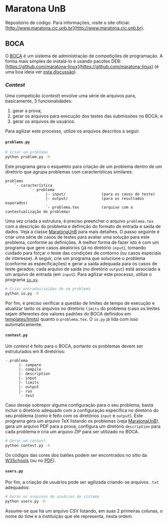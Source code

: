 # Maratona UnB #

Repositório de código. Para informações, visite o site oficial: [http://www.maratona.cic.unb.br](http://www.maratona.cic.unb.br).


## BOCA ##

O [BOCA](http://www.ime.usp.br/~cassio/boca/) é um sistema de administração de competições de programação. A forma mais simples de instalá-lo é usando pacotes DEB: [https://github.com/maratona-linux](https://github.com/maratona-linux) (é uma boa ideia ver [esta discussão](https://groups.google.com/forum/#!msg/boca-users/W2x3lRivUWs/F-S9CIrjAQAJ)).

### _Contest_ ###

Uma competição (_contest_) envolve uma série de arquivos para, basicamente, 3 funcionalidades:

1. gerar a prova;
2. gerar os arquivos para execução dos testes das submissões no BOCA; e
3. gerar os arquivos de usuários.

Para agilizar este processo, utilize os arquivos descritos a seguir.

#### `problems.py` ####

```bash
# Criar um problema
python problem.py -h
```

Este programa gera o esqueleto para criação de um problema dentro de um diretório que agrupa problemas com características similares:

```
problems
    `- característica
           `- problema
                  |- input/                (para os casos de teste)
                  |- output/               (para os resultados esperados)
                  `- problema.tex          (arquivo com a contextualização do problema)
```
Uma vez criada a estrutura, é preciso preencher o arquivo `problema.tex` com a descrição do problema e definição do formato de entrada e saída de dados. Veja a classe [MaratonaUnB](templates/problems/tex/MaratonaUnB.cls) para mais detalhes. O passo seguinte é criar uma série de casos de testes para avaliar uma solução para este problema, conforme as definições. A melhor forma de fazer isto é com um programa que gere casos aleatórios (já no diretório `input`), tomando cuidado para forçar o teste das condições de contorno (ou casos especiais de interesse). A seguir, crie um programa que solucione o problema (conforme as especificações) e gerar a saída adequada para os casos de teste gerados; cada arquivo de saída (no diretório `output`) está associado a um arquivo de entrada (em `input`). Para agilizar este processo, utilize o programa [`io.py`](io.py).

```bash
# Criar entradas/saídas de um problema
python io.py -h
```

Por fim, é preciso verificar a questão de limites de tempo de execução e atualizar tanto os arquivos no diretório `limits` do problema (caso os limites sejam diferentes dos valores padrões do BOCA definidos em [templates/limits](templates/limits)) quanto o `problema.tex`. O `io.py` já lida com isso automaticamente.

#### `contest.py` ####

Um _contest_ é feito para o BOCA, portanto os problemas devem ser estruturados em 8 diretórios:

```
- problema
      |- compare
      |- compile
      |- description
      |- input
      |- limits
      |- output
      |- run
      `- test
```

Caso deseje sobrepor alguma configuração para o seu problema, basta incluir o diretório adequado com a configuração específica no diretório do seu problema (como é feito com os diretórios `ìnput` e `output`). Este programa gera um arquivo TeX listando os problemas (veja [MaratonaUnB](templates/problems/tex/MaratonaUnB.cls)), gera um arquivo PDF para a prova, configura um diretório `description` para cada problema e cria um arquivo ZIP para ser utilizado no BOCA.

```bash
# Gerar um contest
python contest.py -h
```

Os códigos das cores dos balões podem ser encontrados no sítio da [W3Schools](http://www.w3schools.com/colors/colors_hex.asp) (ou no [PDF](doc/balloon_colors.pdf)).


#### `users.py` ####

Por fim, a criação de usuários pode ser agilizada criando-se arquivos `.txt` adequados:

```bash
# Gerar os arquivos de usuários do sistema
python users.py -h
```

Assume-se que há um arquivo CSV listando, em suas 2 primeiras colunas, o nome do time e a instituição que ele representa, nesta ordem.
